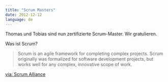```yaml
---
title: "Scrum Masters"
date: 2012-12-12
language: de
---
```


Thomas und Tobias sind nun zertifizierte Scrum-Master. Wir gratulieren.

Was ist Scrum?

> Scrum is an agile framework for completing complex projects. Scrum originally was formalized for software development projects, but works well for any complex, innovative scope of work.

[via: Scrum Alliance](http://scrumalliance.org/)
